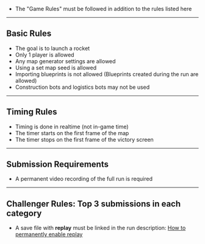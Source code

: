 - The "Game Rules" must be followed in addition to the rules listed here

---

## Basic Rules
- The goal is to launch a rocket  
- Only 1 player is allowed  
- Any map generator settings are allowed  
- Using a set map seed is allowed  
- Importing blueprints is not allowed (Blueprints created during the run are allowed)
- Construction bots and logistics bots may not be used

---

## Timing Rules
- Timing is done in realtime (not in-game time)  
- The timer starts on the first frame of the map  
- The timer stops on the first frame of the victory screen  

---

## Submission Requirements
- A permanent video recording of the full run is required

---

## Challenger Rules: Top 3 submissions in each category
- A save file with **replay** must be linked in the run description: [How to permanently enable replay](https://www.speedrun.com/factorio/guides/bkces)
